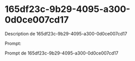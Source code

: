 # 165df23c-9b29-4095-a300-0d0ce007cd17

Description de 165df23c-9b29-4095-a300-0d0ce007cd17

Prompt:

Prompt de 165df23c-9b29-4095-a300-0d0ce007cd17